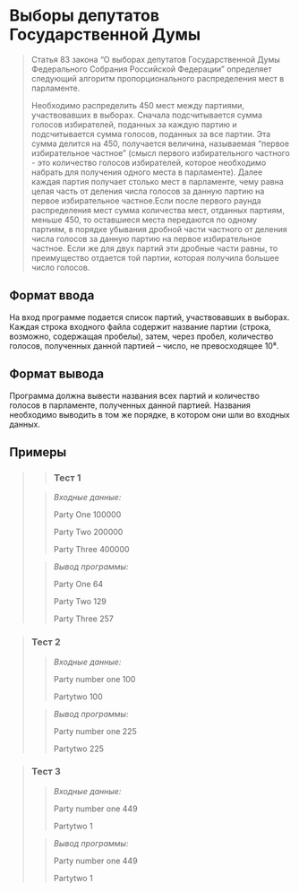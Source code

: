 # Выборы депутатов Государственной Думы

>Статья 83 закона “О выборах депутатов Государственной Думы Федерального Собрания Российской Федерации” определяет следующий алгоритм пропорционального распределения мест в парламенте.
>
>Необходимо распределить 450 мест между партиями, участвовавших в выборах. Сначала подсчитывается сумма голосов избирателей, поданных за каждую партию и подсчитывается сумма голосов, поданных за все партии. Эта сумма делится на 450, получается величина, называемая “первое избирательное частное” (смысл первого избирательного частного - это количество голосов избирателей, которое необходимо набрать для получения одного места в парламенте). Далее каждая партия получает столько мест в парламенте, чему равна целая часть от деления числа голосов за данную партию на первое избирательное частное.Если после первого раунда распределения мест сумма количества мест, отданных партиям, меньше 450, то оставшиеся места передаются по одному партиям, в порядке убывания дробной части частного от деления числа голосов за данную партию на первое избирательное частное. Если же для двух партий эти дробные части равны, то преимущество отдается той партии, которая получила большее число голосов.


## Формат ввода

На вход программе подается список партий, участвовавших в выборах. Каждая строка входного файла содержит название партии (строка, возможно, содержащая пробелы), затем, через пробел, количество голосов, полученных данной партией – число, не превосходящее 10⁸.

## Формат вывода

Программа должна вывести названия всех партий и количество голосов в парламенте, полученных данной партией. Названия необходимо выводить в том же порядке, в котором они шли во входных данных.

 ## Примеры
>
>>### Тест 1
> 
>>*Входные данные:*
>>
>>Party One 100000
>>
>>Party Two 200000
>>
>>Party Three 400000
>
>>*Вывод программы:*
>>
>>Party One 64
>>
>>Party Two 129
>>
>>Party Three 257

 
>### Тест 2
>
>>*Входные данные:*
>>
>>
>>Party number one 100
>>
>>Partytwo 100
> 
>>*Вывод программы:*
>>
>>Party number one 225
>>
>>Partytwo 225

>### Тест 3
>>
>>*Входные данные:*
>>
>>Party number one 449
>>
>>Partytwo 1
>
>>*Вывод программы:*
>>
>>Party number one 449
>>
>>Partytwo 1
